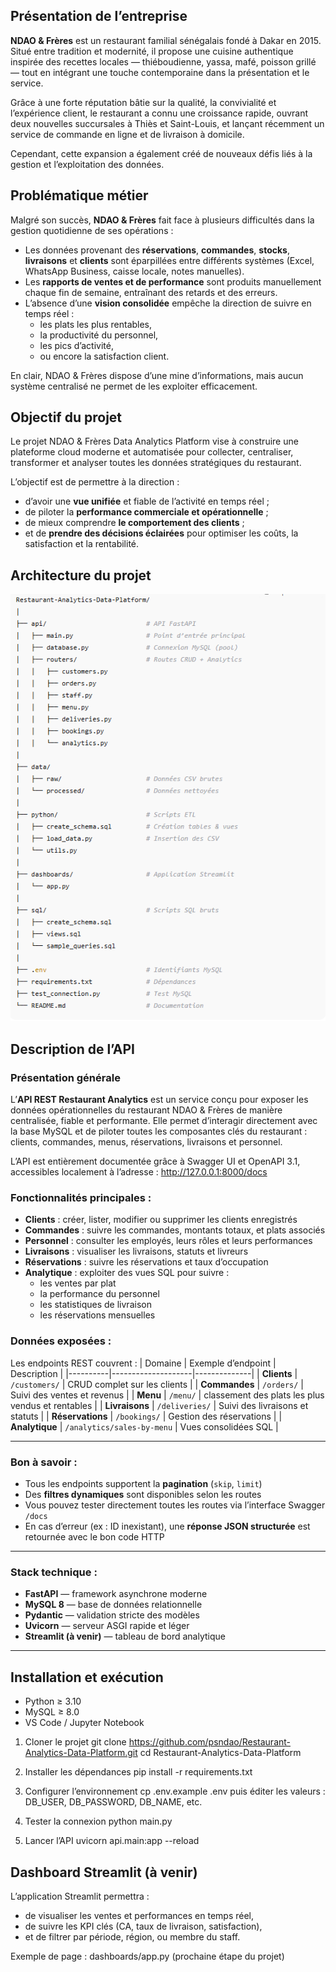 ##  Présentation de l’entreprise

**NDAO & Frères** est un restaurant familial sénégalais fondé à Dakar en 2015.
Situé entre tradition et modernité, il propose une cuisine authentique inspirée des recettes locales — thiéboudienne, yassa, mafé, poisson grillé — tout en intégrant une touche contemporaine dans la présentation et le service.

Grâce à une forte réputation bâtie sur la qualité, la convivialité et l’expérience client, le restaurant a connu une croissance rapide, ouvrant deux nouvelles succursales à Thiès et Saint-Louis, et lançant récemment un service de commande en ligne et de livraison à domicile.

Cependant, cette expansion a également créé de nouveaux défis liés à la gestion et l’exploitation des données.

## Problématique métier

Malgré son succès, **NDAO & Frères** fait face à plusieurs difficultés dans la gestion quotidienne de ses opérations :
- Les données provenant des **réservations**, **commandes**, **stocks**, **livraisons** et **clients** sont éparpillées entre différents systèmes (Excel, WhatsApp Business, caisse locale, notes manuelles).
- Les **rapports de ventes et de performance** sont produits manuellement chaque fin de semaine, entraînant des retards et des erreurs.
- L’absence d’une **vision consolidée** empêche la direction de suivre en temps réel :
    - les plats les plus rentables,
    - la productivité du personnel,
    - les pics d’activité,
    - ou encore la satisfaction client.

En clair, NDAO & Frères dispose d’une mine d’informations, mais aucun système centralisé ne permet de les exploiter efficacement.

## Objectif du projet

Le projet NDAO & Frères Data Analytics Platform vise à construire une plateforme cloud moderne et automatisée pour collecter, centraliser, transformer et analyser toutes les données stratégiques du restaurant.

L’objectif est de permettre à la direction :
- d’avoir une **vue unifiée** et fiable de l’activité en temps réel ;
- de piloter la **performance commerciale et opérationnelle** ;
- de mieux comprendre **le comportement des clients** ;
- et de **prendre des décisions éclairées** pour optimiser les coûts, la satisfaction et la rentabilité.

## Architecture du projet

![Architecture du projet](docs/architecture.png)

## Description de l’API
### Présentation générale

L’**API REST Restaurant Analytics** est un service conçu pour exposer les données opérationnelles du restaurant NDAO & Frères de manière centralisée, fiable et performante.
Elle permet d’interagir directement avec la base MySQL et de piloter toutes les composantes clés du restaurant : clients, commandes, menus, réservations, livraisons et personnel.

L’API est entièrement documentée grâce à Swagger UI et OpenAPI 3.1, accessibles localement à l’adresse : http://127.0.0.1:8000/docs

### Fonctionnalités principales :
- **Clients** : créer, lister, modifier ou supprimer les clients enregistrés  
- **Commandes** : suivre les commandes, montants totaux, et plats associés  
- **Personnel** : consulter les employés, leurs rôles et leurs performances  
- **Livraisons** : visualiser les livraisons, statuts et livreurs  
- **Réservations** : suivre les réservations et taux d’occupation  
- **Analytique** : exploiter des vues SQL pour suivre :
  - les ventes par plat   
  - la performance du personnel   
  - les statistiques de livraison  
  - les réservations mensuelles  

### Données exposées :
Les endpoints REST couvrent :
| Domaine | Exemple d’endpoint | Description |
|----------|--------------------|--------------|
| **Clients** | `/customers/` | CRUD complet sur les clients |
| **Commandes** | `/orders/` | Suivi des ventes et revenus |
| **Menu** | `/menu/` | classement des plats les plus vendus et rentables | 
| **Livraisons** | `/deliveries/` | Suivi des livraisons et statuts |
| **Réservations** | `/bookings/` | Gestion des réservations |
| **Analytique** | `/analytics/sales-by-menu` | Vues consolidées SQL |

---

### Bon à savoir :
- Tous les endpoints supportent la **pagination** (`skip`, `limit`)  
- Des **filtres dynamiques** sont disponibles selon les routes  
- Vous pouvez tester directement toutes les routes via l’interface Swagger  `/docs`  
- En cas d’erreur (ex : ID inexistant), une **réponse JSON structurée** est retournée avec le bon code HTTP

---

### Stack technique :
- **FastAPI** — framework asynchrone moderne  
- **MySQL 8** — base de données relationnelle  
- **Pydantic** — validation stricte des modèles  
- **Uvicorn** — serveur ASGI rapide et léger  
- **Streamlit (à venir)** — tableau de bord analytique  

---

## Installation et exécution

- Python ≥ 3.10
- MySQL ≥ 8.0
- VS Code / Jupyter Notebook

1. Cloner le projet
git clone https://github.com/psndao/Restaurant-Analytics-Data-Platform.git
cd Restaurant-Analytics-Data-Platform

2. Installer les dépendances
pip install -r requirements.txt

3. Configurer l’environnement
cp .env.example .env
puis éditer les valeurs : DB_USER, DB_PASSWORD, DB_NAME, etc.

4. Tester la connexion
python main.py

5. Lancer l’API
uvicorn api.main:app --reload


## Dashboard Streamlit (à venir)

L’application Streamlit permettra :
- de visualiser les ventes et performances en temps réel,
- de suivre les KPI clés (CA, taux de livraison, satisfaction),
- et de filtrer par période, région, ou membre du staff.

Exemple de page : dashboards/app.py (prochaine étape du projet)



